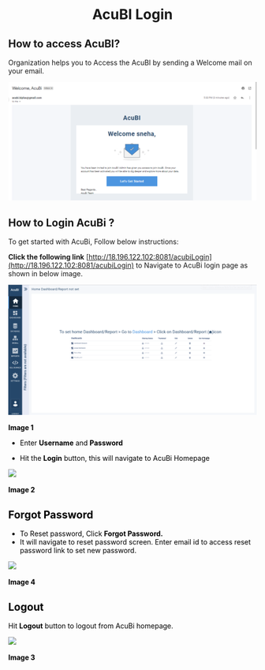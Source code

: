 
 
<center><h1>AcuBI Login</h1></center>


##  How to access AcuBI?


Organization helps you to Access the AcuBI by sending a Welcome mail on your email.

![enter image description here](https://raw.githubusercontent.com/sv18042016/fp1/c91a926156b87ab9716f0bb33f208e23f0aee55b/images/New_version5/UD_Acubi_Login.png)

## How to Login AcuBi ?

To get started with AcuBi, Follow below instructions:

<b>Click the following link</b>  [http://18.196.122.102:8081/acubiLogin](http://18.196.122.102:8081/acubiLogin)  to Navigate to AcuBi login page as shown in below image.

![enter image description here](https://raw.githubusercontent.com/sv18042016/fp1/bb5d4c9f6814109a9645827e267e716c0d044c2a/images/New_version5/Homepage_v5.png)

<b><font color = "Black"> Image 1</b>

-  Enter  <b>Username</b> and <b>Password</b>

- Hit the  <b>Login</b> button, this will navigate to AcuBi  Homepage

![
](https://raw.githubusercontent.com/sv18042016/fp1/master/images/New_version5/Homepage_v5.png)

<b><font color = "Black"> Image 2</b>

## Forgot Password

  - To Reset password, Click <b>Forgot Password.</b>
  - It will navigate to reset password screen. Enter email id to access reset password link to set new password.
  
 ![
](https://raw.githubusercontent.com/sv18042016/fp1/d64bc97c7d2aa0cb8e2c35fa8f9905bd274388f1/images/New_version5/ud_homepage_forgot%20password.png)
 
 <b><font color = "Black"> Image 4</b>

## Logout

Hit <b>Logout</b> button to logout from AcuBi homepage.

![
](https://raw.githubusercontent.com/sv18042016/fp1/master/images/New_version5/UD_Logout.png)

<b><font color = "Black"> Image 3</b>

<!--stackedit_data:
eyJoaXN0b3J5IjpbLTEwMzY0ODA0ODcsNDUzODk4OTI0LDYyND
g0NjU2NCwtMTgxNzQ2ODAwNCwxMDM5Mzg1NTk1LDE3Mjk1NjM3
ODEsMTg0MzQ1OTIwNSwyMTA4MzIwMzUzLC02ODYyODk3NTEsLT
E0NDQ2NjE5MTksMTMzNDcwMTc3NSwtNzU0MjM0NzAsMTc5MzM1
NTk1OSwtODIwMDI3ODA5XX0=
-->
